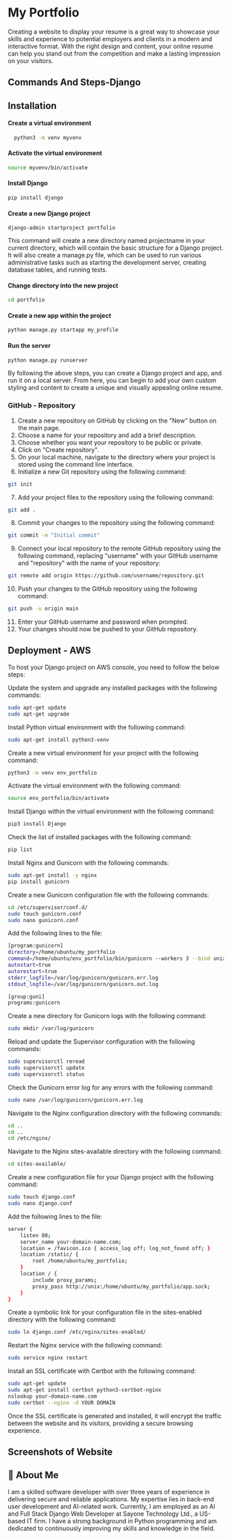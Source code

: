 
# My Portfolio

Creating a website to display your resume is a great way to showcase your skills and experience to potential employers and clients in a modern and interactive format. With the right design and content, your online resume can help you stand out from the competition and make a lasting impression on your visitors.


## Commands And Steps-Django


## Installation

#### Create a virtual environment

```bash
  python3 -m venv myvenv

```
#### Activate the virtual environment

```bash
source myvenv/bin/activate
```
#### Install Django
```bash
pip install django
```
#### Create a new Django project
```
django-admin startproject portfolio
```
This command will create a new directory named projectname in your current directory, which will contain the basic structure for a Django project. It will also create a manage.py file, which can be used to run various administrative tasks such as starting the development server, creating database tables, and running tests.

#### Change directory into the new project
```bash
cd portfolio
```
#### Create a new app within the project
```bash
python manage.py startapp my_profile
```
#### Run the server
```bash
python manage.py runserver
```

By following the above steps, you can create a Django project and app, and run it on a local server. From here, you can begin to add your own custom styling and content to create a unique and visually appealing online resume.


### GitHub - Repository

1. Create a new repository on GitHub by clicking on the "New" button on the main page.
2. Choose a name for your repository and add a brief description.
3. Choose whether you want your repository to be public or private.
4. Click on "Create repository".
5. On your local machine, navigate to the directory where your project is stored using the command line interface.
6. Initialize a new Git repository using the following command:


```bash
git init

```
7. Add your project files to the repository using the following command:

```bash
git add .
```
8. Commit your changes to the repository using the following command:
```bash
git commit -m "Initial commit"
```
9. Connect your local repository to the remote GitHub repository using the following command, replacing "username" with your GitHub username and "repository" with the name of your repository:

```bash
git remote add origin https://github.com/username/repository.git
```
10. Push your changes to the GitHub repository using the following command:
```bash
git push -u origin main
```
11. Enter your GitHub username and password when prompted.
12. Your changes should now be pushed to your GitHub repository.
## Deployment - AWS

To host your Django project on AWS console, you need to follow the below steps:

Update the system and upgrade any installed packages with the following commands:

```bash
sudo apt-get update
sudo apt-get upgrade

```
Install Python virtual environment with the following command:

```bash
sudo apt-get install python3-venv

```
Create a new virtual environment for your project with the following command:

```bash
python3 -m venv env_portfolio

```
Activate the virtual environment with the following command:

```bash
source env_portfolio/bin/activate

```

Install Django within the virtual environment with the following command:

```bash
pip3 install Django

```

Check the list of installed packages with the following command:

```bash
pip list

```
Install Nginx and Gunicorn with the following commands:

```bash
sudo apt-get install -y nginx
pip install gunicorn

```
Create a new Gunicorn configuration file with the following commands:

```bash
cd /etc/supervisor/conf.d/
sudo touch gunicorn.conf
sudo nano gunicorn.conf

```
Add the following lines to the file:

```bash
[program:gunicorn]
directory=/home/ubuntu/my_portfolio
command=/home/ubuntu/env_portfolio/bin/gunicorn --workers 3 --bind unix:/home/ubuntu/my_portfolio/app.sock portfolio.wsgi:application
autostart=true
autorestart=true
stderr_logfile=/var/log/gunicorn/gunicorn.err.log
stdout_logfile=/var/log/gunicorn/gunicorn.out.log

[group:guni]
programs:gunicorn

```
Create a new directory for Gunicorn logs with the following command:

```bash
sudo mkdir /var/log/gunicorn

```
Reload and update the Supervisor configuration with the following commands:
```bash
sudo supervisorctl reread
sudo supervisorctl update
sudo supervisorctl status

```
Check the Gunicorn error log for any errors with the following command:

```bash
sudo nano /var/log/gunicorn/gunicorn.err.log

```
Navigate to the Nginx configuration directory with the following commands:
```bash
cd ..
cd ..
cd /etc/nginx/

```
Navigate to the Nginx sites-available directory with the following command:

```bash
cd sites-available/

```

Create a new configuration file for your Django project with the following command:

```bash
sudo touch django.conf
sudo nano django.conf

```
Add the following lines to the file:

```bash
server {
    listen 80;
    server_name your-domain-name.com;
    location = /favicon.ico { access_log off; log_not_found off; }
    location /static/ {
        root /home/ubuntu/my_portfolio;
    }
    location / {
        include proxy_params;
        proxy_pass http://unix:/home/ubuntu/my_portfolio/app.sock;
    }
}

```
Create a symbolic link for your configuration file in the sites-enabled directory with the following command:

```bash
sudo ln django.conf /etc/nginx/sites-enabled/

```
Restart the Nginx service with the following command:

```bash
sudo service nginx restart

```
Install an SSL certificate with Certbot with the following command:

```bash
sudo apt-get update
sudo apt-get install certbot python3-certbot-nginx
nslookup your-domain-name.com
sudo certbot --nginx -d YOUR DOMAIN

```
Once the SSL certificate is generated and installed, it will encrypt the traffic between the website and its visitors, providing a secure browsing experience.
## Screenshots of Website






## 🚀 About Me
I am a skilled software developer with over three years of experience in delivering secure and reliable applications. My expertise lies in back-end user development and AI-related work. Currently, I am employed as an AI and Full Stack Django Web Developer at Sayone Technology Ltd., a US-based IT firm. I have a strong background in Python programming and am dedicated to continuously improving my skills and knowledge in the field.

